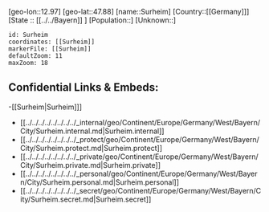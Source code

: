 ﻿---
location: [47.88,12.97]
mapzoom: [7,12] 
mapmarker: city 
type: City
tags:
- geo/City


SpocWebEntityId: 34678
isDeleted: false
confidential: public

---
[geo-lon::12.97]
[geo-lat::47.88]
[name::Surheim]
[Country::[[Germany]]]
[State :: [[../../Bayern]] ]
[Population::]
[Unknown::]


```leaflet
id: Surheim
coordinates: [[Surheim]]
markerFile: [[Surheim]]
defaultZoom: 11 
maxZoom: 18
```


## Confidential Links & Embeds: 
-[[Surheim|Surheim]]] 
- [[../../../../../../../../_internal/geo/Continent/Europe/Germany/West/Bayern/City/Surheim.internal.md|Surheim.internal]] 
- [[../../../../../../../../_protect/geo/Continent/Europe/Germany/West/Bayern/City/Surheim.protect.md|Surheim.protect]] 
- [[../../../../../../../../_private/geo/Continent/Europe/Germany/West/Bayern/City/Surheim.private.md|Surheim.private]] 
- [[../../../../../../../../_personal/geo/Continent/Europe/Germany/West/Bayern/City/Surheim.personal.md|Surheim.personal]] 
- [[../../../../../../../../_secret/geo/Continent/Europe/Germany/West/Bayern/City/Surheim.secret.md|Surheim.secret]] 
